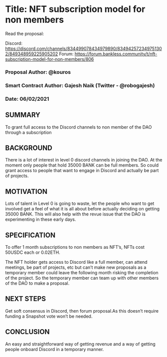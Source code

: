 # Title: NFT subscription model for non members

Read the proposal: 

Discord: https://discord.com/channels/834499078434979890/834942572349751302/849348959225905202
Forum: https://forum.bankless.community/t/nft-subscription-model-for-non-members/806

### Proposal Author: @kouros

### Smart Contract Author: Gajesh Naik (Twitter - @robogajesh)

### Date: 06/02/2021

## SUMMARY

To grant full access to the Discord channels to non member of the DAO through a subscription

## BACKGROUND

There is a lot of interest in level 0 discord channels in joining the DAO. At the moment only people that hold 35000 BANK can be full members. So could grant access to people that want to engage in Discord and actually be part of projects.

## MOTIVATION

Lots of talent in Level 0 is going to waste, let the people who want to get involved get a feel of what it is all about before actually deciding on getting 35000 BANK. This will also help with the revue issue that the DAO is experimenting in these early days.

## SPECIFICATION

To offer 1 month subscriptions to non members as NFT’s, NFTs cost 50USDC each or 0.02ETH.

The NFT holder gets access to Discord like a full member, can attend meetings, be part of projects, etc but can’t make new proposals as a temporary member could leave the following month risking the completion of the project. So the temporary member can team up with other members of the DAO to make a proposal.

## NEXT STEPS

Get soft consensus in Discord, then forum proposal.As this doesn’t require funding a Snapshot vote won’t be needed.

## CONCLUSION

An easy and straightforward way of getting revenue and a way of getting people onboard Discord in a temporary manner.
